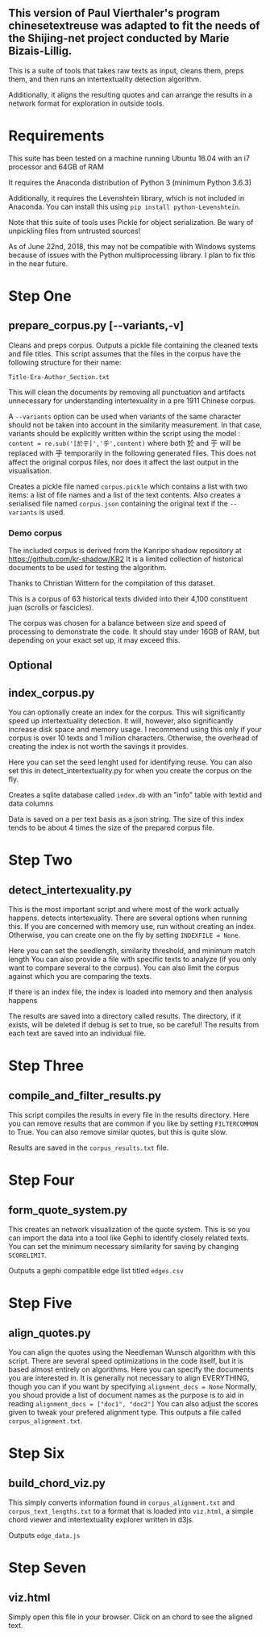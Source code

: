 This version of Paul Vierthaler's program chinesetextreuse was adapted to fit the needs of the Shijing-net project conducted by Marie Bizais-Lillig.
-----

This is a suite of tools that takes raw texts as input, cleans them, preps them, and then runs an intertextuality detection algorithm.

Additionally, it aligns the resulting quotes and can arrange the results in a network format for exploration in outside tools.

# Requirements
This suite has been tested on a machine running Ubuntu 16.04 with an i7 processor and 64GB of RAM

It requires the Anaconda distribution of Python 3 (minimum Python 3.6.3)

Additionally, it requires the Levenshtein library, which is not included in Anaconda. You can install this using `pip install python-Levenshtein`. 

Note that this suite of tools uses Pickle for object serialization. Be wary of unpickling files from untrusted sources!

As of June 22nd, 2018, this may not be compatible with Windows systems because of issues with the Python multiprocessing library. I plan to fix this in the near future.

# Step One
## prepare_corpus.py [--variants,-v]
Cleans and preps corpus.
Outputs a pickle file containing the cleaned texts and file titles.
This script assumes that the files in the corpus have the following structure for their name:

```Title-Era-Author_Section.txt```

This will clean the documents by removing all punctuation and artifacts unnecessary for understanding intertexuality
in a pre 1911 Chinese corpus.

A `--variants` option can be used when variants of the same character should not be taken into account in the similarity measurement.
In that case, variants should be explicitly written within the script using the model :
```content = re.sub('[於于]','乎',content)```
where both 於 and 于 will be replaced with 乎 temporarily in the following generated files. This does not affect the original corpus files, nor does it affect the last output in the visualisation.

Creates a pickle file named `corpus.pickle` which contains a list with two items: a list of file names and a list of the text contents. Also creates a serialised file named `corpus.json` containing the original text if the `--variants` is used.

### Demo corpus
The included corpus is derived from the Kanripo shadow repository at https://github.com/kr-shadow/KR2 It is a limited collection of historical documents to be used for testing the algorithm.

Thanks to Christian Wittern for the compilation of this dataset.

This is a corpus of 63 historical texts divided into their 4,100 constituent juan (scrolls or fascicles).

The corpus was chosen for a balance between size and speed of processing to demonstrate the code. It should stay under 16GB of RAM, but depending on your exact set up, it may exceed this.

## Optional
## index_corpus.py 
You can optionally create an index for the corpus. This will significantly speed up intertextuality detection. It will, however, also significantly increase disk space and memory usage. I recommend using this only if your corpus is over 10 texts and 1 million characters. Otherwise, the overhead of creating the index is not worth the savings it provides.

Here you can set the seed lenght used for identifying reuse. You can also set this in detect_intertextuality.py for when you create the corpus on the fly.

Creates a sqlite database called `index.db` with an "info" table with textid and data columns

Data is saved on a per text basis as a json string. The size of this index tends to be about 4 times the size of the prepared corpus file.


# Step Two
## detect_intertexuality.py
This is the most important script and where most of the work actually happens. detects intertexuality. There are several options when running this. If you are concerned with memory use, run without creating an index. Otherwise, you can create one on the fly by setting `INDEXFILE = None`.

Here you can set the seedlength, similarity threshold, and minimum match length You can also provide a file with specific texts to analyze (if you only want to compare several to the corpus). You can also limit the corpus against which you are comparing the texts.

If there is an index file, the index is loaded into memory and then analysis happens

The results are saved into a directory called results. The directory, if it exists, will be deleted if debug is set to true, so be careful! The results from each text are saved into an individual file.

# Step Three
## compile_and_filter_results.py
This script compiles the results in every file in the results directory. Here you can remove results that are common if you like by setting `FILTERCOMMON` to True. You can also remove similar quotes, but this is quite slow.

Results are saved in the `corpus_results.txt` file.

# Step Four
## form_quote_system.py
This creates an network visualization of the quote system. This is so you can import the data into a tool like Gephi to identify closely related texts. You can set the minimum necessary similarity for saving by changing `SCORELIMIT`. 

Outputs a gephi compatible edge list titled `edges.csv`

# Step Five
## align_quotes.py 
You can align the quotes using the Needleman Wunsch algorithm with this script. There are several speed optimizations in the code itself, but it is based almost entirely on algorithms. Here you can specify the documents you are interested in. It is generally not necessary to align EVERYTHING, though you can if you want by specifying
```alignment_docs = None```
Normally, you shoud provide a list of document names as the purpose is to aid in reading `alignment_docs = ["doc1", "doc2"]` You can also adjust the scores given to tweak your prefered alignment type. This outputs a file called `corpus_alignment.txt`.

# Step Six
## build_chord_viz.py
This simply converts information found in `corpus_alignment.txt` and `corpus_text_lengths.txt` to a format that is loaded into `viz.html`, a simple chord viewer and intertextuality explorer written in d3js.

Outputs `edge_data.js`

# Step Seven
## viz.html
Simply open this file in your browser. Click on an chord to see the aligned text.
